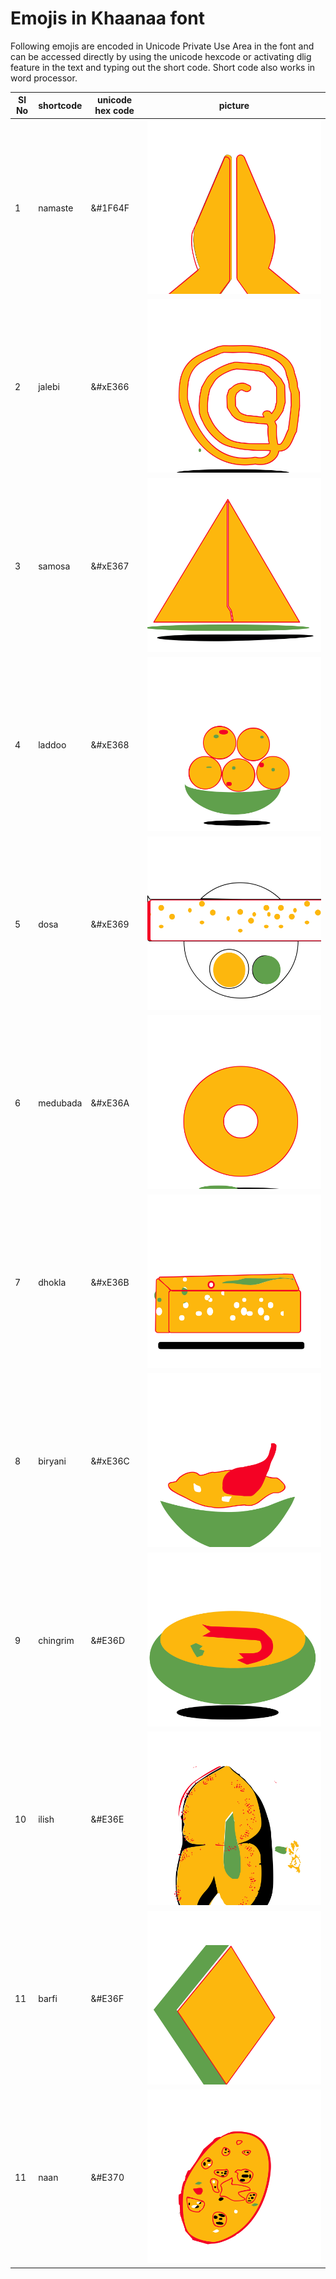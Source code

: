 
 Emojis in Khaanaa font
 ======================

 Following emojis are encoded in Unicode Private Use Area in the font and can be accessed directly by using the unicode hexcode or activating dlig feature in the text and typing out the short code. Short code also works in word processor.

 |Sl No | shortcode | unicode hex code | picture |
 |---    |----       |------            |----------|
 | 1 | namaste | &#1F64F | ![namaste](SVGs/u1F64F.svg) |
 |2 | jalebi | &#xE366 |  ![jalebi](SVGs/uniE366.svg) |
 | 3 |  samosa |  &#xE367 |  ![samosa](SVGs/uniE367.svg) |
 | 4 |  laddoo |  &#xE368 | ![laddoo](SVGs/uniE368.svg) |
 | 5 |  dosa |  &#xE369 |  ![dosa](SVGs/uniE369.svg) |
 |6| medubada| &#xE36A | ![medu bada](SVGs/uniE36A.svg)|
|7|dhokla| &#xE36B | ![dhokla](SVGs/uniE36B.svg)|
|8|biryani| &#xE36C | ![biryani](SVGs/uniE36C.svg)|
|9| chingrim| &#E36D |![Chingri Malaikari](SVGs/uniE36D.svg)|
|10|ilish| &#E36E| ![Ilish Sorshe](SVGs/uniE36E.svg)|
|11|barfi|&#E36F|![Barfi](SVGs/uniE36F.svg)|
|11|naan|&#E370|![Naan](SVGs/uniE370.svg)|



